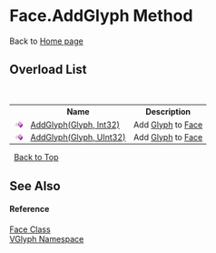 # Face.AddGlyph Method 
Back to <a href="Home.md">Home page</a> 


## Overload List
&nbsp;<table><tr><th></th><th>Name</th><th>Description</th></tr><tr><td>![Public method](media/pubmethod.gif "Public method")</td><td><a href="M_VGlyph_Face_AddGlyph.md">AddGlyph(Glyph, Int32)</a></td><td>
Add <a href="T_VGlyph_Glyph.md">Glyph</a> to <a href="T_VGlyph_Face.md">Face</a></td></tr><tr><td>![Public method](media/pubmethod.gif "Public method")</td><td><a href="M_VGlyph_Face_AddGlyph_1.md">AddGlyph(Glyph, UInt32)</a></td><td>
Add <a href="T_VGlyph_Glyph.md">Glyph</a> to <a href="T_VGlyph_Face.md">Face</a></td></tr></table>&nbsp;
<a href="#face.addglyph-method">Back to Top</a>

## See Also


#### Reference
<a href="T_VGlyph_Face.md">Face Class</a><br /><a href="N_VGlyph.md">VGlyph Namespace</a><br />